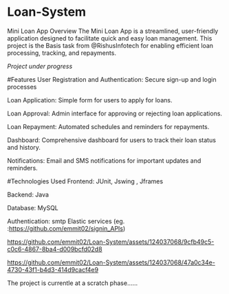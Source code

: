 # Loan-System

Mini Loan App
Overview
The Mini Loan App is a streamlined, user-friendly application designed to facilitate quick and easy loan management. This project is the Basis task from @RishusInfotech for enabling efficient loan processing, tracking, and repayments.

*Project under progress*

#Features
User Registration and Authentication: Secure sign-up and login processes 

Loan Application: Simple form for users to apply for loans.

Loan Approval: Admin interface for approving or rejecting loan applications.

Loan Repayment: Automated schedules and reminders for repayments.

Dashboard: Comprehensive dashboard for users to track their loan status and history.

Notifications: Email and SMS notifications for important updates and reminders.

#Technologies Used
Frontend: JUnit, Jswing , Jframes

Backend: Java


Database: MySQL

Authentication: smtp Elastic services (eg. :https://github.com/emmit02/signin_APIs)




https://github.com/emmit02/Loan-System/assets/124037068/9cfb49c5-c0c6-4867-8ba4-d009bcfd02d8



https://github.com/emmit02/Loan-System/assets/124037068/47a0c34e-4730-43f1-b4d3-414d9cacf4e9



The project is currentle at a scratch phase......


